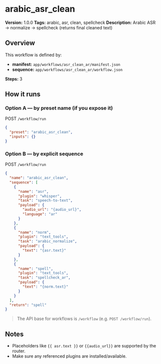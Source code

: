 # arabic_asr_clean

**Version:** 1.0.0
**Tags:** arabic, asr, clean, spellcheck
**Description:** Arabic ASR → normalize → spellcheck (returns final cleaned text)

## Overview
This workflow is defined by:
- **manifest:** `app/workflows/asr_clean_ar/manifest.json`
- **sequence:** `app/workflows/asr_clean_ar/workflow.json`

**Steps:** 3

## How it runs

### Option A — by preset name (if you expose it)
POST `/workflow/run`
```json
{
  "preset": "arabic_asr_clean",
  "inputs": {}
}
```

### Option B — by explicit sequence
POST `/workflow/run`
```json
{
  "name": "arabic_asr_clean",
  "sequence": [
    {
      "name": "asr",
      "plugin": "whisper",
      "task": "speech-to-text",
      "payload": {
        "audio_url": "{audio_url}",
        "language": "ar"
      }
    },
    {
      "name": "norm",
      "plugin": "text_tools",
      "task": "arabic_normalize",
      "payload": {
        "text": "{asr.text}"
      }
    },
    {
      "name": "spell",
      "plugin": "text_tools",
      "task": "spellcheck_ar",
      "payload": {
        "text": "{norm.text}"
      }
    }
  ],
  "return": "spell"
}
```

> The API base for workflows is `/workflow` (e.g. `POST /workflow/run`).

## Notes
- Placeholders like `{{ asr.text }}` or `{{audio_url}}` are supported by the router.
- Make sure any referenced plugins are installed/available.
